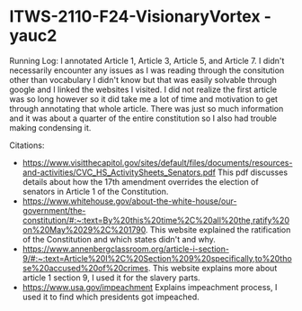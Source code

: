 # ITWS-2110-F24-VisionaryVortex - yauc2

Running Log:
I annotated Article 1, Article 3, Article 5, and Article 7. I didn't necessarily encounter any issues as I was reading through the consitution other than vocabulary I didn't know but that was easily solvable through google and I linked the websites I visited. I did not realize the first article was so long however so it did take me a lot of time and motivation to get through annotating that whole article. There was just so much information and it was about a quarter of the entire constitution so I also had trouble making condensing it.

Citations:
- https://www.visitthecapitol.gov/sites/default/files/documents/resources-and-activities/CVC_HS_ActivitySheets_Senators.pdf 
  This pdf discusses details about how the 17th amendment overrides the election of senators in Article 1 of the Constitution.
- https://www.whitehouse.gov/about-the-white-house/our-government/the-constitution/#:~:text=By%20this%20time%2C%20all%20the,ratify%20on%20May%2029%2C%201790.
  This website explained the ratification of the Constitution and which states didn't and why.
- https://www.annenbergclassroom.org/article-i-section-9/#:~:text=Article%20I%2C%20Section%209%20specifically,to%20those%20accused%20of%20crimes. 
  This website explains more about article 1 section 9, I used it for the slavery parts. 
- https://www.usa.gov/impeachment 
  Explains impeachment process, I used it to find which presidents got impeached.